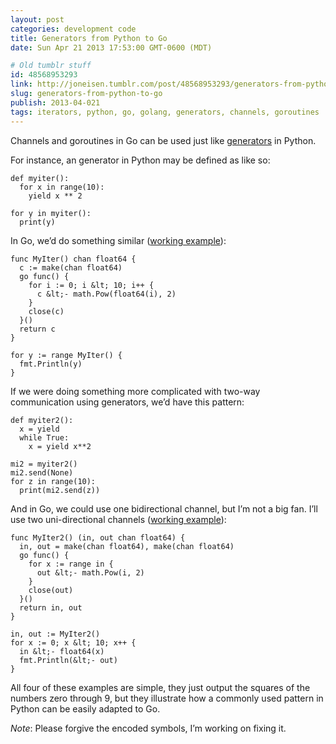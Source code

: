 ```yaml
---
layout: post
categories: development code
title: Generators from Python to Go
date: Sun Apr 21 2013 17:53:00 GMT-0600 (MDT)

# Old tumblr stuff
id: 48568953293
link: http://joneisen.tumblr.com/post/48568953293/generators-from-python-to-go
slug: generators-from-python-to-go
publish: 2013-04-021
tags: iterators, python, go, golang, generators, channels, goroutines
---
```



Channels and goroutines in Go can be used just like [generators](http://wiki.python.org/moin/Generators) in Python.

For instance, an generator in Python may be defined as like so:

    def myiter():
      for x in range(10):
        yield x ** 2

    for y in myiter():
      print(y)

In Go, we’d do something similar ([working example](http://play.golang.org/p/bYNs8kvOkb)):

    func MyIter() chan float64 {
      c := make(chan float64)
      go func() {
        for i := 0; i &lt; 10; i++ {
          c &lt;- math.Pow(float64(i), 2)
        }
        close(c)
      }()
      return c
    }

    for y := range MyIter() {
      fmt.Println(y)
    }

If we were doing something more complicated with two-way communication using generators, we’d have this pattern:

    def myiter2():
      x = yield
      while True:
        x = yield x**2

    mi2 = myiter2()
    mi2.send(None)
    for z in range(10):
      print(mi2.send(z))

And in Go, we could use one bidirectional channel, but I’m not a big fan. I’ll use two uni-directional channels ([working example](http://play.golang.org/p/pC-HFPkVmB)):

    func MyIter2() (in, out chan float64) {
      in, out = make(chan float64), make(chan float64)
      go func() {
        for x := range in {
          out &lt;- math.Pow(i, 2)
        }
        close(out)
      }()
      return in, out
    }

    in, out := MyIter2()
    for x := 0; x &lt; 10; x++ {
      in &lt;- float64(x)
      fmt.Println(&lt;- out)
    }

All four of these examples are simple, they just output the squares of the numbers zero through 9, but they illustrate how a commonly used pattern in Python can be easily adapted to Go.

*Note*: Please forgive the encoded symbols, I’m working on fixing it.

